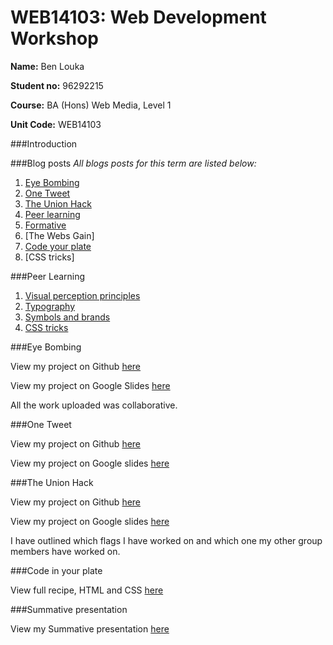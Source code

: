# WEB14103: Web Development Workshop

**Name:** Ben Louka

**Student no:** 96292215

**Course:** BA (Hons) Web Media, Level 1

**Unit Code:** WEB14103


###Introduction


###Blog posts
*All blogs posts for this term are listed below:*

1. [Eye Bombing](https://medium.com/@blouka/eye-bombing-blog-18124750782b#.ljhpazmnu)
2. [One Tweet](https://medium.com/@blouka/one-tweet-blog-3b8abf985162#.9rl0ilaz4)
3. [The Union Hack](https://medium.com/@blouka/the-union-hack-blog-a4f454766b99#.s9bupkxzi)
4. [Peer learning](https://medium.com/@blouka/peer-learning-blog-255c5443798d#.xuwaolwjk)
5. [Formative](https://medium.com/@blouka/formative-reflective-blog-93a402577f85#.utflexj6b)
6. [The Webs Gain]
7. [Code your plate](https://medium.com/@blouka/code-in-your-recipe-9b3f37d51d7a#.i9rcuxg27)
8. [CSS tricks]

###Peer Learning
1. [Visual perception principles](https://docs.google.com/presentation/d/1GJjMppeeNt98rnjT8lhDBicm6FtLKzr4UgVyUp95CvE/pub?slide=id.p)
2. [Typography](https://docs.google.com/presentation/d/1b5uZTv0hIQMBxu0O7IAN0jJ0bnMgSytB-vWI4ANOld0/edit#slide=id.p3)
3. [Symbols and brands](https://docs.google.com/presentation/d/1Wdq71l2nm_HOG4QaaC9R86vcSPwXHpOMRNx6YlHr50w/edit)
4. [CSS tricks](http://slides.com/josebayontorres/deck-5-1#/)



###Eye Bombing

View my project on Github [here](https://github.com/blouka/Web14103-Ben-Louka/tree/master/EyeBombing)

View my project on Google Slides [here](https://docs.google.com/presentation/d/1fKzT6UncrZ4-Eq9HKPfxZni0BBSqnteSGG5pQrK8uw4/edit#slide=id.geae86b3ea_0_29)



All the work uploaded was collaborative.

###One Tweet

View my project on Github [here](https://github.com/blouka/Web14103-Ben-Louka/tree/master/OneTweet)

View my project on Google slides [here](https://docs.google.com/presentation/d/1zvkzAGCBsfVFwb3snAskKVmCcQKxnPvO8lzsxeVimt4/edit?usp=sharing) 

###The Union Hack

View my project on Github [here](https://github.com/blouka/Web14103-Ben-Louka/tree/master/UnionHack)

View my project on Google slides [here](https://docs.google.com/presentation/d/1wpCSnG4Iu_bIg69B5_zRYUI66WXLWFX2LX4Mx9IauzU/edit#slide=id.gea60d5965_1_10)

I have outlined which flags I have worked on and which one my other group members have worked on.

###Code in your plate

View full recipe, HTML and CSS [here](https://d157rqmxrxj6ey.cloudfront.net/blouka/16169/)

###Summative presentation

View my Summative presentation [here](https://docs.google.com/presentation/d/1qp0M6pHRfUjcDfXsuC047PPkWtL0kh2nZurzFBUS5UY/edit?usp=sharing)